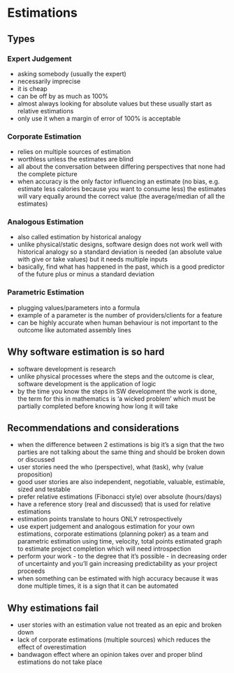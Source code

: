# Estimations

## Types
### Expert Judgement
- asking somebody (usually the expert)
- necessarily imprecise
- it is cheap
- can be off by as much as 100%
- almost always looking for absolute values but these usually start as relative estimations
- only use it when a margin of error of 100% is acceptable
### Corporate Estimation
- relies on multiple sources of estimation
- worthless unless the estimates are blind
- all about the conversation between differing perspectives that none had the complete picture
- when accuracy is the only factor influencing an estimate (no bias, e.g. estimate less calories because you want to consume less) the estimates will vary equally around the correct value (the average/median of all the estimates)
### Analogous Estimation
- also called estimation by historical analogy
- unlike physical/static designs, software design does not work well with historical analogy so a standard deviation is needed (an absolute value with give or take values) but it needs multiple inputs
- basically, find what has happened in the past, which is a good predictor of the future plus or minus a standard deviation
### Parametric Estimation
- plugging values/parameters into a formula
- example of a parameter is the number of providers/clients for a feature
- can be highly accurate when human behaviour is not important to the outcome like automated assembly lines

## Why software estimation is so hard
- software development is research
- unlike physical processes where the steps and the outcome is clear, software development is the application of logic
- by the time you know the steps in SW development the work is done, the term for this in mathematics is ‘a wicked problem’ which must be partially completed before knowing how long it will take

## Recommendations and considerations
- when the difference between 2 estimations is big it’s a sign that the two parties are not talking about the same thing and should be broken down or discussed
- user stories need the who (perspective), what (task), why (value proposition)
- good user stories are also independent, negotiable, valuable, estimable, sized and testable
- prefer relative estimations (Fibonacci style) over absolute (hours/days)
- have a reference story (real and discussed) that is used for relative estimations
- estimation points translate to hours ONLY retrospectively
- use expert judgement and analogous estimation for your own estimations, corporate estimations (planning poker) as a team and parametric estimation using time, velocity, total points estimated graph to estimate project completion which will need introspection
- perform your work - to the degree that it’s possible - in decreasing order of uncertainty and you’ll gain increasing predictability as your project proceeds
- when something can be estimated with high accuracy because it was done multiple times, it is a sign that it can be automated


## Why estimations fail
- user stories with an estimation value not treated as an epic and broken down
- lack of corporate estimations (multiple sources) which reduces the effect of overestimation
- bandwagon effect where an opinion takes over and proper blind estimations do not take place